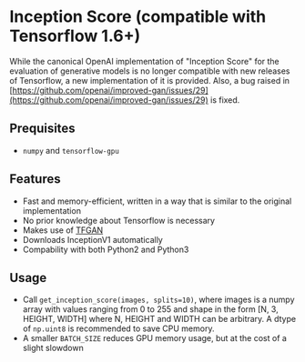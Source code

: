 Inception Score (compatible with Tensorflow 1.6+)
=====================================
While the canonical OpenAI implementation of "Inception Score" for the evaluation of generative models is no longer compatible with new releases of Tensorflow,
a new implementation of it is provided. Also, a bug raised in [https://github.com/openai/improved-gan/issues/29](https://github.com/openai/improved-gan/issues/29) is fixed. 

## Prequisites
- `numpy` and `tensorflow-gpu`

## Features
- Fast and memory-efficient, written in a way that is similar to the original implementation
- No prior knowledge about Tensorflow is necessary
- Makes use of [TFGAN](https://github.com/tensorflow/tensorflow/tree/master/tensorflow/contrib/gan)
- Downloads InceptionV1 automatically
- Compability with both Python2 and Python3

## Usage
- Call `get_inception_score(images, splits=10)`, where images is a numpy array with values ranging from 0 to 255 and shape in the form [N, 3, HEIGHT, WIDTH] where N, HEIGHT and WIDTH can be arbitrary. A dtype of `np.uint8` is recommended to save CPU memory.
- A smaller `BATCH_SIZE` reduces GPU memory usage, but at the cost of a slight slowdown
